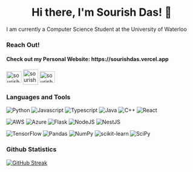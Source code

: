 <h1 align="center">Hi there, I'm Sourish Das! 👋</h1>

I am currently a Computer Science Student at the University of Waterloo

### Reach Out!
<h4>Check out my Personal Website: https://sourishdas.vercel.app</h4>
  <a href="https://linkedin.com/in/sourishdas" target="blank"><img align="center" src="https://raw.githubusercontent.com/rahuldkjain/github-profile-readme-generator/master/src/images/icons/Social/linked-in-alt.svg" alt="sourishdas" height="30" width="40" /></a>
  <a href="mailto:s4das@uwaterloo.ca/" target="blank"><img align="center" src="https://cdn4.iconfinder.com/data/icons/social-media-logos-6/512/112-gmail_email_mail-512.png" alt="sourishdas07" height="40" width="40" /></a>
  <a href="https://www.instagram.com/sourish.das07/" target="blank"><img align="center" src="https://raw.githubusercontent.com/rahuldkjain/github-profile-readme-generator/master/src/images/icons/Social/instagram.svg" alt="sourishdas07" height="30" width="40" /></a>


### Languages and Tools
![Python](https://img.shields.io/badge/python-3670A0?style=for-the-badge&logo=python&logoColor=ffdd54)
![Javascript](https://img.shields.io/badge/javascript-%230C55A5.svg?style=for-the-badge&logo=javascript&logoColor=%blue)
![Typescript](https://img.shields.io/badge/Typescript-%23FF6F00.svg?style=for-the-badge&logo=Typescript&logoColor=white)
![Java](https://img.shields.io/badge/java-%23008080.svg?style=for-the-badge&logo=java&logoColor=white)
![C++](https://img.shields.io/badge/c++-%2300599C.svg?style=for-the-badge&logo=c%2B%2B&logoColor=white)
![React](https://img.shields.io/badge/React-%23F7931E.svg?style=for-the-badge&logo=React&logoColor=white)

![AWS](https://img.shields.io/badge/AWS-%2300599C.svg?style=for-the-badge&logo=AWS%2B%2B&logoColor=Yellow)
![Azure](https://img.shields.io/badge/Azure-%23FF6F00.svg?style=for-the-badge&logo=Azure&logoColor=white)
![Flask](https://img.shields.io/badge/Flask-%23FA0F00.svg?style=for-the-badge&logo=Flask&logoColor=white)
![NodeJS](https://img.shields.io/badge/Node.js-%23150458.svg?style=for-the-badge&logo=Node.js&logoColor=white)
![NestJS](https://img.shields.io/badge/NestJS-%23FA0F00.svg?style=for-the-badge&logo=NestJS&logoColor=white)

![TensorFlow](https://img.shields.io/badge/TensorFlow-%23FF6F00.svg?style=for-the-badge&logo=TensorFlow&logoColor=white)
![Pandas](https://img.shields.io/badge/pandas-%23150458.svg?style=for-the-badge&logo=pandas&logoColor=white)
![NumPy](https://img.shields.io/badge/numpy-%23013243.svg?style=for-the-badge&logo=numpy&logoColor=white)
![scikit-learn](https://img.shields.io/badge/scikit--learn-%23F7931E.svg?style=for-the-badge&logo=scikit-learn&logoColor=white)
![SciPy](https://img.shields.io/badge/SciPy-%230C55A5.svg?style=for-the-badge&logo=scipy&logoColor=%white)


### Github Statistics
[![GitHub Streak](https://streak-stats.demolab.com?user=sourishdas07&theme=shades-of-green)](https://git.io/streak-stats)
